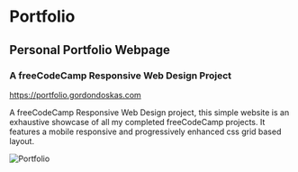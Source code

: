 # Portfolio

## Personal Portfolio Webpage

### A freeCodeCamp Responsive Web Design Project

<https://portfolio.gordondoskas.com>

A freeCodeCamp Responsive Web Design project, this simple website is an exhaustive showcase of all my completed freeCodeCamp projects. It features a mobile responsive and progressively enhanced css grid based layout.

![Portfolio](https://portfolio.gordondoskas.com/img/portfolio.png 'Portfolio')
